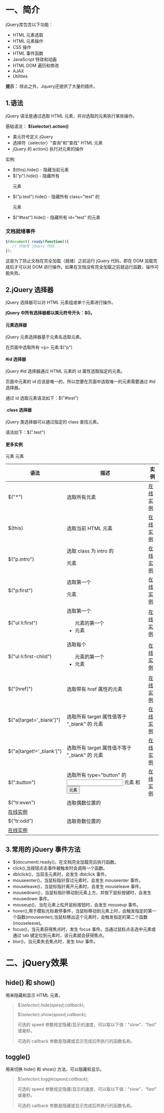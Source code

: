 # 一、简介

jQuery库包含以下功能：

- HTML 元素选取
- HTML 元素操作
- CSS 操作
- HTML 事件函数
- JavaScript 特效和动画
- HTML DOM 遍历和修改
- AJAX
- Utilities

**提示：** 除此之外，Jquery还提供了大量的插件。

## 1.语法

jQuery 语法是通过选取 HTML 元素，并对选取的元素执行某些操作。

基础语法： **$(selector).action()**

- 美元符号定义 jQuery
- 选择符（selector）"查询"和"查找" HTML 元素
- jQuery 的 action() 执行对元素的操作

实例:

- $(this).hide() - 隐藏当前元素
- $("p").hide() - 隐藏所有 <p> 元素
- $("p.test").hide() - 隐藏所有 class="test" 的 <p> 元素
- $("#test").hide() - 隐藏所有 id="test" 的元素

### 文档就绪事件

```js
$(document).ready(function(){
   // 开始写 jQuery 代码...
});
```

这是为了防止文档在完全加载（就绪）之前运行 jQuery 代码，即在 DOM 加载完成后才可以对 DOM 进行操作。如果在文档没有完全加载之前就运行函数，操作可能失败。

## 2.jQuery 选择器

jQuery 选择器可以对 HTML 元素组或单个元素进行操作。

**jQuery 中所有选择器都以美元符号开头：$()。**

#### 元素选择器

jQuery 元素选择器基于元素名选取元素。

在页面中选取所有 \<p> 元素:$("p")

#### #id 选择器

jQuery #id 选择器通过 HTML 元素的 id 属性选取指定的元素。

页面中元素的 id 应该是唯一的，所以您要在页面中选取唯一的元素需要通过 #id 选择器。

通过 id 选取元素语法如下：$("#test")

#### .class 选择器

jQuery 类选择器可以通过指定的 class 查找元素。

语法如下：$(".test")

#### 更多实例

| 语法                     | 描述                                                    | 实例                                                         |
| ------------------------ | ------------------------------------------------------- | ------------------------------------------------------------ |
| $("*")                   | 选取所有元素                                            | [在线实例](https://www.runoob.com/try/try.php?filename=tryjquery_sel_all2) |
| $(this)                  | 选取当前 HTML 元素                                      | [在线实例](https://www.runoob.com/try/try.php?filename=tryjquery_sel_this) |
| $("p.intro")             | 选取 class 为 intro 的 <p> 元素                         | [在线实例](https://www.runoob.com/try/try.php?filename=tryjquery_sel_pclass) |
| $("p:first")             | 选取第一个 <p> 元素                                     | [在线实例](https://www.runoob.com/try/try.php?filename=tryjquery_sel_pfirst) |
| $("ul li:first")         | 选取第一个 <ul> 元素的第一个 <li> 元素                  | [在线实例](https://www.runoob.com/try/try.php?filename=tryjquery_sel_ullifirst) |
| $("ul li:first-child")   | 选取每个 <ul> 元素的第一个 <li> 元素                    | [在线实例](https://www.runoob.com/try/try.php?filename=tryjquery_sel_ullifirstchild) |
| $("[href]")              | 选取带有 href 属性的元素                                | [在线实例](https://www.runoob.com/try/try.php?filename=tryjquery_sel_hrefattr) |
| $("a[target='_blank']")  | 选取所有 target 属性值等于 "_blank" 的 <a> 元素         | [在线实例](https://www.runoob.com/try/try.php?filename=tryjquery_sel_hrefattrblank) |
| $("a[target!='_blank']") | 选取所有 target 属性值不等于 "_blank" 的 <a> 元素       | [在线实例](https://www.runoob.com/try/try.php?filename=tryjquery_sel_hrefattrnotblank) |
| $(":button")             | 选取所有 type="button" 的 <input> 元素 和 <button> 元素 | [在线实例](https://www.runoob.com/try/try.php?filename=tryjquery_sel_button2) |
| $("tr:even")             | 选取偶数位置的 <tr> 元素                                | [在线实例](https://www.runoob.com/try/try.php?filename=tryjquery_sel_even) |
| $("tr:odd")              | 选取奇数位置的 <tr> 元素                                | [在线实例](https://www.runoob.com/try/try.php?filename=tryjquery_sel_odd) |

## 3.常用的 jQuery 事件方法

- $(document).ready()，在文档完全加载完后执行函数。
- click(),当按钮点击事件被触发时会调用一个函数。
- dblclick()，当双击元素时，会发生 dblclick 事件。
- mouseenter()，当鼠标指针穿过元素时，会发生 mouseenter 事件。
- mouseleave()，当鼠标指针离开元素时，会发生 mouseleave 事件。
- mousedown()，当鼠标指针移动到元素上方，并按下鼠标按键时，会发生 mousedown 事件。
- mouseup()，当在元素上松开鼠标按钮时，会发生 mouseup 事件。
- hover(),用于模拟光标悬停事件，当鼠标移动到元素上时，会触发指定的第一个函数(mouseenter);当鼠标移出这个元素时，会触发指定的第二个函数(mouseleave)。
- focus()，当元素获得焦点时，发生 focus 事件。当通过鼠标点击选中元素或通过 tab 键定位到元素时，该元素就会获得焦点。
- blur()，当元素失去焦点时，发生 blur 事件。

# 二、jQuery效果

## hide() 和 show()

用来隐藏和显示 HTML 元素，

> $(*selector*).hide(*speed,callback*);
>
> $(*selector*).show(*speed,callback*);
>
> 可选的 speed 参数规定隐藏/显示的速度，可以取以下值："slow"、"fast" 或毫秒。
>
> 可选的 callback 参数是隐藏或显示完成后所执行的函数名称。

## toggle()

用来切换 hide() 和 show() 方法，可以隐藏和显示。

> $(*selector*).toggle(*speed,callback*);
>
> 可选的 speed 参数规定隐藏/显示的速度，可以取以下值："slow"、"fast" 或毫秒。
>
> 可选的 callback 参数是隐藏或显示完成后所执行的函数名称。





















